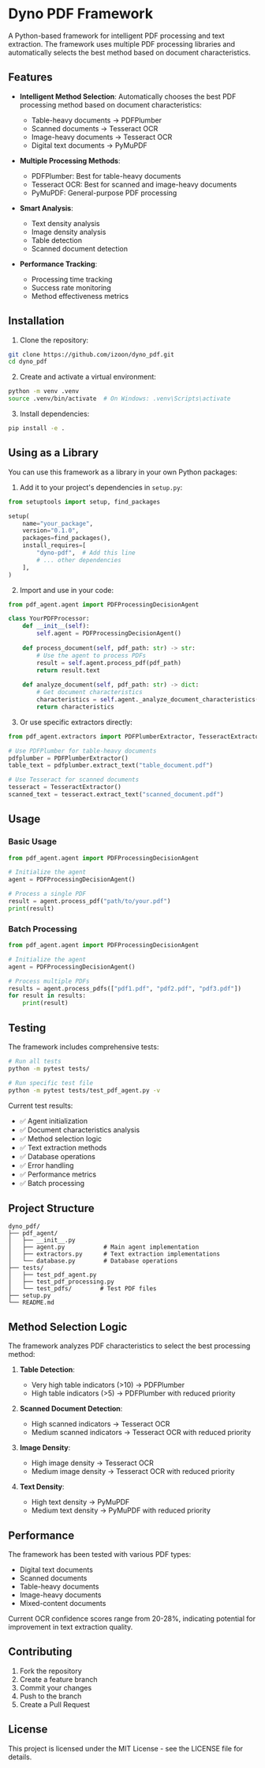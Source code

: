 # Dyno PDF Framework

A Python-based framework for intelligent PDF processing and text extraction. The framework uses multiple PDF processing libraries and automatically selects the best method based on document characteristics.

## Features

- **Intelligent Method Selection**: Automatically chooses the best PDF processing method based on document characteristics:
  - Table-heavy documents → PDFPlumber
  - Scanned documents → Tesseract OCR
  - Image-heavy documents → Tesseract OCR
  - Digital text documents → PyMuPDF

- **Multiple Processing Methods**:
  - PDFPlumber: Best for table-heavy documents
  - Tesseract OCR: Best for scanned and image-heavy documents
  - PyMuPDF: General-purpose PDF processing

- **Smart Analysis**:
  - Text density analysis
  - Image density analysis
  - Table detection
  - Scanned document detection

- **Performance Tracking**:
  - Processing time tracking
  - Success rate monitoring
  - Method effectiveness metrics

## Installation

1. Clone the repository:
```bash
git clone https://github.com/izoon/dyno_pdf.git
cd dyno_pdf
```

2. Create and activate a virtual environment:
```bash
python -m venv .venv
source .venv/bin/activate  # On Windows: .venv\Scripts\activate
```

3. Install dependencies:
```bash
pip install -e .
```

## Using as a Library

You can use this framework as a library in your own Python packages:

1. Add it to your project's dependencies in `setup.py`:
```python
from setuptools import setup, find_packages

setup(
    name="your_package",
    version="0.1.0",
    packages=find_packages(),
    install_requires=[
        "dyno-pdf",  # Add this line
        # ... other dependencies
    ],
)
```

2. Import and use in your code:
```python
from pdf_agent.agent import PDFProcessingDecisionAgent

class YourPDFProcessor:
    def __init__(self):
        self.agent = PDFProcessingDecisionAgent()
    
    def process_document(self, pdf_path: str) -> str:
        # Use the agent to process PDFs
        result = self.agent.process_pdf(pdf_path)
        return result.text
    
    def analyze_document(self, pdf_path: str) -> dict:
        # Get document characteristics
        characteristics = self.agent._analyze_document_characteristics(pdf_path)
        return characteristics
```

3. Or use specific extractors directly:
```python
from pdf_agent.extractors import PDFPlumberExtractor, TesseractExtractor

# Use PDFPlumber for table-heavy documents
pdfplumber = PDFPlumberExtractor()
table_text = pdfplumber.extract_text("table_document.pdf")

# Use Tesseract for scanned documents
tesseract = TesseractExtractor()
scanned_text = tesseract.extract_text("scanned_document.pdf")
```

## Usage

### Basic Usage

```python
from pdf_agent.agent import PDFProcessingDecisionAgent

# Initialize the agent
agent = PDFProcessingDecisionAgent()

# Process a single PDF
result = agent.process_pdf("path/to/your.pdf")
print(result)
```

### Batch Processing

```python
from pdf_agent.agent import PDFProcessingDecisionAgent

# Initialize the agent
agent = PDFProcessingDecisionAgent()

# Process multiple PDFs
results = agent.process_pdfs(["pdf1.pdf", "pdf2.pdf", "pdf3.pdf"])
for result in results:
    print(result)
```

## Testing

The framework includes comprehensive tests:

```bash
# Run all tests
python -m pytest tests/

# Run specific test file
python -m pytest tests/test_pdf_agent.py -v
```

Current test results:
- ✅ Agent initialization
- ✅ Document characteristics analysis
- ✅ Method selection logic
- ✅ Text extraction methods
- ✅ Database operations
- ✅ Error handling
- ✅ Performance metrics
- ✅ Batch processing

## Project Structure

```
dyno_pdf/
├── pdf_agent/
│   ├── __init__.py
│   ├── agent.py           # Main agent implementation
│   ├── extractors.py      # Text extraction implementations
│   └── database.py        # Database operations
├── tests/
│   ├── test_pdf_agent.py
│   ├── test_pdf_processing.py
│   └── test_pdfs/        # Test PDF files
├── setup.py
└── README.md
```

## Method Selection Logic

The framework analyzes PDF characteristics to select the best processing method:

1. **Table Detection**:
   - Very high table indicators (>10) → PDFPlumber
   - High table indicators (>5) → PDFPlumber with reduced priority

2. **Scanned Document Detection**:
   - High scanned indicators → Tesseract OCR
   - Medium scanned indicators → Tesseract OCR with reduced priority

3. **Image Density**:
   - High image density → Tesseract OCR
   - Medium image density → Tesseract OCR with reduced priority

4. **Text Density**:
   - High text density → PyMuPDF
   - Medium text density → PyMuPDF with reduced priority

## Performance

The framework has been tested with various PDF types:
- Digital text documents
- Scanned documents
- Table-heavy documents
- Image-heavy documents
- Mixed-content documents

Current OCR confidence scores range from 20-28%, indicating potential for improvement in text extraction quality.

## Contributing

1. Fork the repository
2. Create a feature branch
3. Commit your changes
4. Push to the branch
5. Create a Pull Request

## License

This project is licensed under the MIT License - see the LICENSE file for details. 